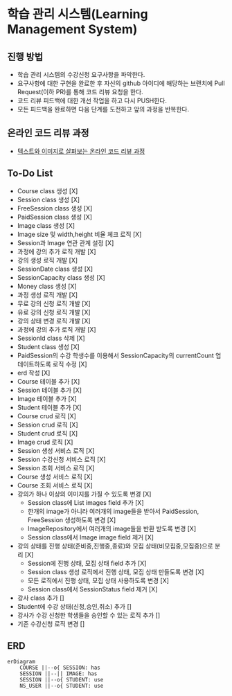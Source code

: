 # 학습 관리 시스템(Learning Management System)

## 진행 방법

* 학습 관리 시스템의 수강신청 요구사항을 파악한다.
* 요구사항에 대한 구현을 완료한 후 자신의 github 아이디에 해당하는 브랜치에 Pull Request(이하 PR)를 통해 코드 리뷰 요청을 한다.
* 코드 리뷰 피드백에 대한 개선 작업을 하고 다시 PUSH한다.
* 모든 피드백을 완료하면 다음 단계를 도전하고 앞의 과정을 반복한다.

## 온라인 코드 리뷰 과정

* [텍스트와 이미지로 살펴보는 온라인 코드 리뷰 과정](https://github.com/next-step/nextstep-docs/tree/master/codereview)

## To-Do List

* Course class 생성 [X]
* Session class 생성 [X]
* FreeSession class 생성 [X]
* PaidSession class 생성 [X]
* Image class 생성 [X]
* Image size 및 width,height 비율 체크 로직 [X]
* Session과 Image 연관 관계 설정 [X]
* 과정에 강의 추가 로직 개발 [X]
* 강의 생성 로직 개발 [X]
* SessionDate class 생성 [X]
* SessionCapacity class 생성 [X]
* Money class 생성 [X]
* 과정 생성 로직 개발 [X]
* 무료 강의 신청 로직 개발 [X]
* 유료 강의 신청 로직 개발 [X]
* 강의 상태 변경 로직 개발 [X]
* 과정에 강의 추가 로직 개발 [X]
* SessionId class 삭제 [X]
* Student class 생성 [X]
* PaidSession의 수강 학생수를 이용해서 SessionCapacity의 currentCount 업데이트하도록 로직 수정 [X]
* erd 작성 [X]
* Course 테이블 추가 [X]
* Session 테이블 추가 [X]
* Image 테이블 추가 [X]
* Student 테이블 추가 [X]
* Course crud 로직 [X]
* Session crud 로직 [X]
* Student crud 로직 [X]
* Image crud 로직 [X]
* Session 생성 서비스 로직 [X]
* Session 수강신청 서비스 로직 [X]
* Session 조회 서비스 로직 [X]
* Course 생성 서비스 로직 [X]
* Course 조회 서비스 로직 [X]
* 강의가 하나 이상의 이미지를 가질 수 있도록 변경 [X]
    * Session class에 List<Image> images field 추가 [X]
    * 한개의 image가 아니라 여러개의 image들을 받아서 PaidSession, FreeSession 생성하도록 변경 [X]
    * ImageRepository에서 여러개의 image들을 반환 받도록 변경 [X]
    * Session class에서 Image image field 제거 [X]
* 강의 상태를 진행 상태(준비중,진행중,종료)와 모집 상태(비모집중,모집중)으로 분리 [X]
    * Session에 진행 상태, 모집 상태 field 추가 [X]
    * Session class 생성 로직에서 진행 상태, 모집 상태 만들도록 변경 [X]
    * 모든 로직에서 진행 상태, 모집 상태 사용하도록 변경 [X]
    * Session class에서 SessionStatus field 제거 [X]
* 강사 class 추가 []
* Student에 수강 상태(신청,승인,취소) 추가 []
* 강사가 수강 신청한 학생들을 승인할 수 있는 로직 추가 []
* 기존 수강신청 로직 변경 []

## ERD

```mermaid
erDiagram
    COURSE ||--o{ SESSION: has
    SESSION ||--|| IMAGE: has
    SESSION ||--o{ STUDENT: use
    NS_USER ||--o{ STUDENT: use
```
